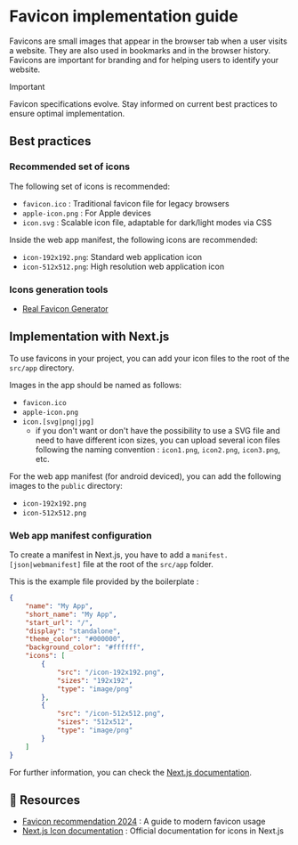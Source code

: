 # Favicon implementation guide

Favicons are small images that appear in the browser tab when a user visits a website.
They are also used in bookmarks and in the browser history. Favicons are important for branding and for helping users to identify your website.

> [!IMPORTANT]
> Favicon specifications evolve. Stay informed on current best practices to ensure optimal implementation.

## Best practices

### Recommended set of icons

The following set of icons is recommended:

-   `favicon.ico` : Traditional favicon file for legacy browsers
-   `apple-icon.png` : For Apple devices
-   `icon.svg` : Scalable icon file, adaptable for dark/light modes via CSS

Inside the web app manifest, the following icons are recommended:

-   `icon-192x192.png`: Standard web application icon
-   `icon-512x512.png`: High resolution web application icon

### Icons generation tools

-   [Real Favicon Generator](https://realfavicongenerator.net/)

## Implementation with Next.js

To use favicons in your project, you can add your icon files to the root of the `src/app` directory.

Images in the app should be named as follows:

-   `favicon.ico`
-   `apple-icon.png`
-   `icon.[svg|png|jpg]`
    -   if you don't want or don't have the possibility to use a SVG file and need to have different icon sizes, you can upload several icon files following the naming convention : `icon1.png`, `icon2.png`, `icon3.png`, etc.

For the web app manifest (for android deviced), you can add the following images to the `public` directory:

-   `icon-192x192.png`
-   `icon-512x512.png`

### Web app manifest configuration

To create a manifest in Next.js, you have to add a `manifest.[json|webmanifest]` file at the root of the `src/app` folder.

This is the example file provided by the boilerplate :

```json
{
	"name": "My App",
	"short_name": "My App",
	"start_url": "/",
	"display": "standalone",
	"theme_color": "#000000",
	"background_color": "#ffffff",
	"icons": [
		{
			"src": "/icon-192x192.png",
			"sizes": "192x192",
			"type": "image/png"
		},
		{
			"src": "/icon-512x512.png",
			"sizes": "512x512",
			"type": "image/png"
		}
	]
}
```

For further information, you can check the [Next.js documentation](https://nextjs.org/docs/app/api-reference/file-conventions/metadata/manifest).

## 🔗 Resources

-   [Favicon recommendation 2024](https://evilmartians.com/chronicles/how-to-favicon-in-2021-six-files-that-fit-most-needs) : A guide to modern favicon usage
-   [Next.js Icon documentation](https://nextjs.org/docs/app/api-reference/file-conventions/metadata/app-icons#image-files-ico-jpg-png) : Official documentation for icons in Next.js
